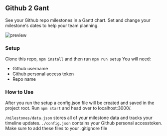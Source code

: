 ## Github 2 Gant
See your Github repo milestones in a Gantt chart. Set and change your milestone's dates to help your team planning.

![preview](https://user-images.githubusercontent.com/578328/79090141-83eae180-7cfd-11ea-97b2-4443d9ed473f.png)

### Setup
Clone this repo, `npm install` and then run `npm run setup`
You will need:
- Github username
- Github personal access token
- Repo name


### How to Use
After you run the setup a config.json file will be created and saved in the project root.
Run `npm start` and head over to localhost:3000/.

`/milestones/data.json` stores all of your milestone data and tracks your timeline updates. 
`./config.json` contains your Github personal accesstoken.
Make sure to add these files to your .gitignore file
